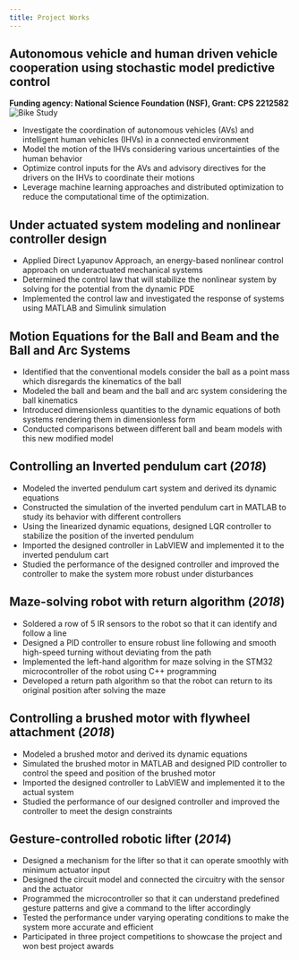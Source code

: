 ```yaml
---
title: Project Works
---
```

## Autonomous vehicle and human driven vehicle cooperation using stochastic model predictive control             
**Funding agency: National Science Foundation (NSF), Grant: CPS 2212582**
![Bike Study](/assets/img/coop.png)
-	Investigate the coordination of autonomous vehicles (AVs) and intelligent human vehicles (IHVs) in a connected environment
-	Model the motion of the IHVs considering various uncertainties of the human behavior
-	Optimize control inputs for the AVs and advisory directives for the drivers on the IHVs to coordinate their motions
-	Leverage machine learning approaches and distributed optimization to reduce the computational time of the optimization.

## Under actuated system modeling and nonlinear controller design
-	Applied Direct Lyapunov Approach, an energy-based nonlinear control approach on underactuated mechanical systems
-	Determined the control law that will stabilize the nonlinear system by solving for the potential from the dynamic PDE
-	Implemented the control law and investigated the response of systems using MATLAB and Simulink simulation

## Motion Equations for the Ball and Beam and the Ball and Arc Systems
-	Identified that the conventional models consider the ball as a point mass which disregards the kinematics of the ball
-	Modeled the ball and beam and the ball and arc system considering the ball kinematics
-	Introduced dimensionless quantities to the dynamic equations of both systems rendering them in dimensionless form
-	Conducted comparisons between different ball and beam models with this new modified model


## Controlling an Inverted pendulum cart (_2018_)
-	Modeled the inverted pendulum cart system and derived its dynamic equations
-	Constructed the simulation of the inverted pendulum cart in MATLAB to study its behavior with different controllers
-	Using the linearized dynamic equations, designed LQR controller to stabilize the position of the inverted pendulum
-	Imported the designed controller in LabVIEW and implemented it to the inverted pendulum cart
-	Studied the performance of the designed controller and improved the controller to make the system more robust under disturbances

## Maze-solving robot with return algorithm (_2018_)
-	Soldered a row of 5 IR sensors to the robot so that it can identify and follow a line
-	Designed a PID controller to ensure robust line following and smooth high-speed turning without deviating from the path 
-	Implemented the left-hand algorithm for maze solving in the STM32 microcontroller of the robot using C++ programming 
-	Developed a return path algorithm so that the robot can return to its original position after solving the maze

## Controlling a brushed motor with flywheel attachment	(_2018_)
-	Modeled a brushed motor and derived its dynamic equations
-	Simulated the brushed motor in MATLAB and designed PID controller to control the speed and position of the brushed motor 
-	Imported the designed controller to LabVIEW and implemented it to the actual system
-	Studied the performance of our designed controller and improved the controller to meet the design constraints

## Gesture-controlled robotic lifter (_2014_) 
-	Designed a mechanism for the lifter so that it can operate smoothly with minimum actuator input
-	Designed the circuit model and connected the circuitry with the sensor and the actuator
-	Programmed the microcontroller so that it can understand predefined gesture patterns and give a command to the lifter accordingly
-	Tested the performance under varying operating conditions to make the system more accurate and efficient
-	Participated in three project competitions to showcase the project and won best project awards
